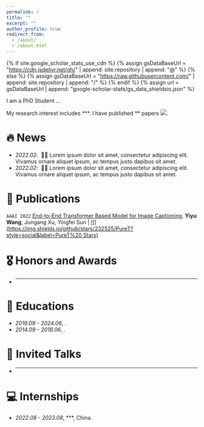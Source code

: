 ```yaml
---
permalink: /
title: ""
excerpt: ""
author_profile: true
redirect_from: 
  - /about/
  - /about.html
---
```


{% if site.google_scholar_stats_use_cdn %}
{% assign gsDataBaseUrl = "https://cdn.jsdelivr.net/gh/" | append: site.repository | append: "@" %}
{% else %}
{% assign gsDataBaseUrl = "https://raw.githubusercontent.com/" | append: site.repository | append: "/" %}
{% endif %}
{% assign url = gsDataBaseUrl | append: "google-scholar-stats/gs_data_shieldsio.json" %}

<span class='anchor' id='about-me'></span>

I am a PhD Student ...

My research interest includes ***. I have published ** papers 
<a href='https://scholar.google.com/citations?user=mDtSmsEAAAAJ'><img src="https://img.shields.io/endpoint?logo=Google%20Scholar&url=https%3A%2F%2Fcdn.jsdelivr.net%2Fgh%2Fcurya-wangyiyu%2Fcurya-wangyiyu.github.io@google-scholar-stats%2Fgs_data_shieldsio.json&labelColor=f6f6f6&color=9cf&style=flat&label=citations"></a>.

# 🔥 News
- *2022.02*: &nbsp;🎉🎉 Lorem ipsum dolor sit amet, consectetur adipiscing elit. Vivamus ornare aliquet ipsum, ac tempus justo dapibus sit amet. 
- *2022.02*: &nbsp;🎉🎉 Lorem ipsum dolor sit amet, consectetur adipiscing elit. Vivamus ornare aliquet ipsum, ac tempus justo dapibus sit amet. 

# 📝 Publications 

``AAAI 2022`` [End-to-End Transformer Based Model for Image Captioning](https://arxiv.org/abs/2203.15350), **Yiyu Wang**, Jungang Xu, Yingfei Sun \| [![](https://img.shields.io/github/stars/232525/PureT?style=social&label=PureT%20 Stars)](https://github.com/232525/PureT)


# 🎖 Honors and Awards
- ***

# 📖 Educations
- *2019.09 - 2024.06*, . 
- *2014.09 - 2018.06*, . 

# 💬 Invited Talks
- ***

# 💻 Internships
- *2022.08 - 2023.08*, ***, China.